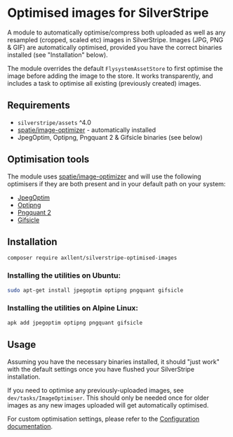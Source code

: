 # Optimised images for SilverStripe

A module to automatically optimise/compress both uploaded as well as any resampled
(cropped, scaled etc) images in SilverStripe. Images (JPG, PNG & GIF) are automatically
optimised, provided you have the correct binaries installed (see "Installation" below).

The module overrides the default `FlysystemAssetStore` to first optimise the image
before adding the image to the store. It works transparently, and includes a task to
optimise all existing (previously created) images.


## Requirements

- `silverstripe/assets` ^4.0
- [spatie/image-optimizer](https://github.com/spatie/image-optimizer) - automatically installed
- JpegOptim, Optipng, Pngquant 2 & Gifsicle binaries (see below)


## Optimisation tools

The module uses [spatie/image-optimizer](https://github.com/spatie/image-optimizer) and will use the
following optimisers if they are both present and in your default path on your system:

- [JpegOptim](http://freecode.com/projects/jpegoptim)
- [Optipng](http://optipng.sourceforge.net/)
- [Pngquant 2](https://pngquant.org/)
- [Gifsicle](http://www.lcdf.org/gifsicle/)


## Installation

```shell
composer require axllent/silverstripe-optimised-images
```

### Installing the utilities on Ubuntu:

```bash
sudo apt-get install jpegoptim optipng pngquant gifsicle
```


### Installing the utilities on Alpine Linux:

```bash
apk add jpegoptim optipng pngquant gifsicle
```


## Usage

Assuming you have the necessary binaries installed, it should "just work" with the default settings
once you have flushed your SilverStripe installation.

If you need to optimise any previously-uploaded images, see `dev/tasks/ImageOptimiser`.
This should only be needed once for older images as any new images uploaded will
get automatically optimised.

For custom optimisation settings, please refer to the
[Configuration documentation](docs/en/Configuration.md).

